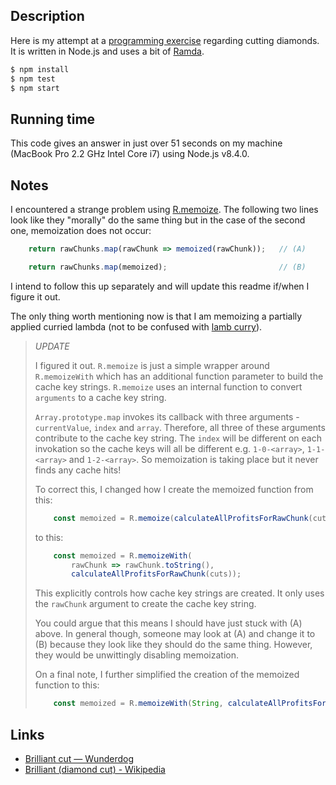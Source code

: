 ## Description

Here is my attempt at a [programming exercise](http://wunder.dog/brilliant-cut) regarding cutting diamonds.
It is written in Node.js and uses a bit of [Ramda](http://ramdajs.com/).

```sh
$ npm install
$ npm test
$ npm start
```

## Running time

This code gives an answer in just over 51 seconds on my machine (MacBook Pro 2.2 GHz Intel Core i7) using Node.js v8.4.0.

## Notes

I encountered a strange problem using [R.memoize](http://ramdajs.com/docs/#memoize).
The following two lines look like they "morally" do the same thing but in the case
of the second one, memoization does not occur:

```js
    return rawChunks.map(rawChunk => memoized(rawChunk));   // (A)
```

```js
    return rawChunks.map(memoized);                         // (B)
```

I intend to follow this up separately and will update this readme if/when I figure it out.

The only thing worth mentioning now is that I am memoizing a partially applied curried lambda
(not to be confused with [lamb curry](https://www.bbcgoodfood.com/recipes/home-style-lamb-curry)).

> *UPDATE*
> 
> I figured it out. `R.memoize` is just a simple wrapper around `R.memoizeWith` which has an additional function parameter to build the cache key strings. `R.memoize` uses an internal function to convert `arguments` to a cache key string.
> 
> `Array.prototype.map` invokes its callback with three arguments - `currentValue`, `index` and `array`. Therefore, all three of these arguments contribute to the cache key string. The `index` will be different on each invokation so the cache keys will all be different e.g. `1-0-<array>`, `1-1-<array>` and `1-2-<array>`. So memoization is taking place but it never finds any cache hits!
> 
> To correct this, I changed how I create the memoized function from this:
> 
> ```js
>     const memoized = R.memoize(calculateAllProfitsForRawChunk(cuts));
> ```
> 
> to this:
> 
> ```js
>     const memoized = R.memoizeWith(
>         rawChunk => rawChunk.toString(),
>         calculateAllProfitsForRawChunk(cuts));
> ```
> 
> This explicitly controls how cache key strings are created. It only uses the `rawChunk` argument
to create the cache key string.
> 
> You could argue that this means I should have just stuck with (A) above. In general though,
someone may look at (A) and change it to (B) because they look like they should do the same
thing. However, they would be unwittingly disabling memoization.
> 
> On a final note, I further simplified the creation of the memoized function to this:
> 
> ```js
>     const memoized = R.memoizeWith(String, calculateAllProfitsForRawChunk(cuts));
> ```

## Links

* [Brilliant cut — Wunderdog](http://wunder.dog/brilliant-cut)
* [Brilliant (diamond cut) - Wikipedia](https://en.wikipedia.org/wiki/Brilliant_(diamond_cut))
